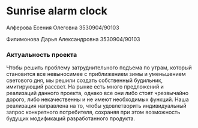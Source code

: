 # Sunrise alarm clock

Алферова Есения Олеговна 3530904/90103 

Филимонова Дарья Александровна 3530904/90103

### Актуальность проекта
Чтобы решить проблему затруднительного подъема по утрам, который становится все невыносимее с приближением зимы и уменьшением светового дня, мы решили создать собственный будильник, имитирующий рассвет. На рынке есть много предложений и реализаций данного проекта, однако все они либо стоят чрезвычайно дорого, либо некачественны и не имеют необходимых функций. Наша реализация направлена на то, чтобы удовлетворить индивидуальный запрос конкретного потребителя, сохраняя при этом возможность будущих модификаций разработанного продукта. 
